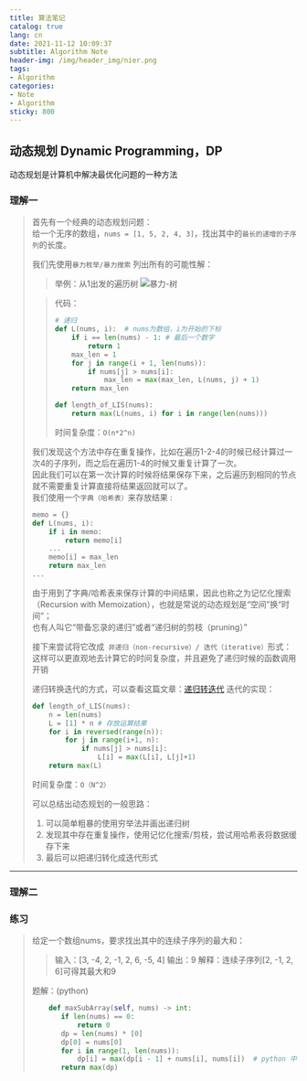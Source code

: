 ```yaml
---
title: 算法笔记
catalog: true
lang: cn
date: 2021-11-12 10:09:37
subtitle: Algorithm Note
header-img: /img/header_img/nier.png
tags:
- Algorithm
categories:
- Note
- Algorithm
sticky: 800
---
```

 <!-- <embed src="\file\电源思维导图V4.pdf" width="1500" height="600"  
 type="application/pdf"> -->

## 动态规划 Dynamic Programming，DP
动态规划是计算机中解决最优化问题的一种方法

### 理解一
> 首先有一个经典的动态规划问题：  
> 给一个无序的数组，` nums = [1, 5, 2, 4, 3] `，找出其中的` 最长的递增的子序列 `的长度。  
> 
> 我们先使用` 暴力枚举/暴力搜索 ` 列出所有的可能性解：
> > 举例：从1出发的遍历树
> > ![暴力-树](dp1.png)
> 
> > 代码：
> > ```python
> > # 递归
> > def L(nums, i):  # nums为数组，i为开始的下标
> >     if i == len(nums) - 1: # 最后一个数字
> >         return 1
> >     max_len = 1
> >     for j in range(i + 1, len(nums)):
> >         if nums[j] > nums[i]:
> >             max_len = max(max_len, L(nums, j) + 1)
> >     return max_len
> >
> > def length_of_LIS(nums):
> >     return max(L(nums, i) for i in range(len(nums)))
> > ``` 
> > 时间复杂度：` O(n*2^n) `
> 
> 我们发现这个方法中存在重复操作，比如在遍历1-2-4的时候已经计算过一次4的子序列，而之后在遍历1-4的时候又重复计算了一次。  
> 因此我们可以在第一次计算的时候将结果保存下来，之后遍历到相同的节点就不需要重复计算直接将结果返回就可以了。  
> 我们使用一个` 字典（哈希表） `来存放结果 :  
> ```python
> memo = {}
> def L(nums, i):
>     if i in memo:
>         return memo[i]
>     ...
>     memo[i] = max_len
>     return max_len
> ...
> ```
> 由于用到了字典/哈希表来保存计算的中间结果，因此也称之为记忆化搜索（Recursion with Memoization），也就是常说的动态规划是“空间”换“时间”；   
> 也有人叫它“带备忘录的递归”或者“递归树的剪枝（pruning）”  
> 
> 接下来尝试将它改成` 非递归（non-recursive）/ 迭代（iterative）`形式：
> 这样可以更直观地去计算它的时间复杂度，并且避免了递归时候的函数调用开销   
> <!-- TODO: 递归转迭代  -->
> 递归转换迭代的方式，可以查看这篇文章：[递归转迭代](/cn/Algorithm-Note/#递归转迭代)
> 迭代的实现：
> ```python
> def length_of_LIS(nums):
>     n = len(nums)
>     L = [1] * n # 存放运算结果
>     for i in reversed(range(n)):
>         for j in range(i+1, n):
>             if nums[j] > nums[i]:
>                 L[i] = max(L[i], L[j]+1)
>     return max(L)
> ```
> 时间复杂度：` O（N^2） `  
> 
> 可以总结出动态规划的一般思路：  
> 1. 可以简单粗暴的使用穷举法并画出递归树
> 2. 发现其中存在重复操作，使用记忆化搜索/剪枝，尝试用哈希表将数据缓存下来
> 3. 最后可以把递归转化成迭代形式

------------------------------------------------------------------------

### 理解二


### 练习
> 给定一个数组nums，要求找出其中的连续子序列的最大和：  
> > 输入：[3, -4, 2, -1, 2, 6, -5, 4]
> > 输出：9
> > 解释：连续子序列[2, -1, 2, 6]可得其最大和9  
> 
> 题解：(python)
> ```python
>     def maxSubArray(self, nums) -> int:
>        if len(nums) == 0:
>            return 0
>        dp = len(nums) * [0]
>        dp[0] = nums[0]
>        for i in range(1, len(nums)):
>            dp[i] = max(dp[i - 1] + nums[i], nums[i])  # python 中 max 是函数
>        return max(dp)
> ```